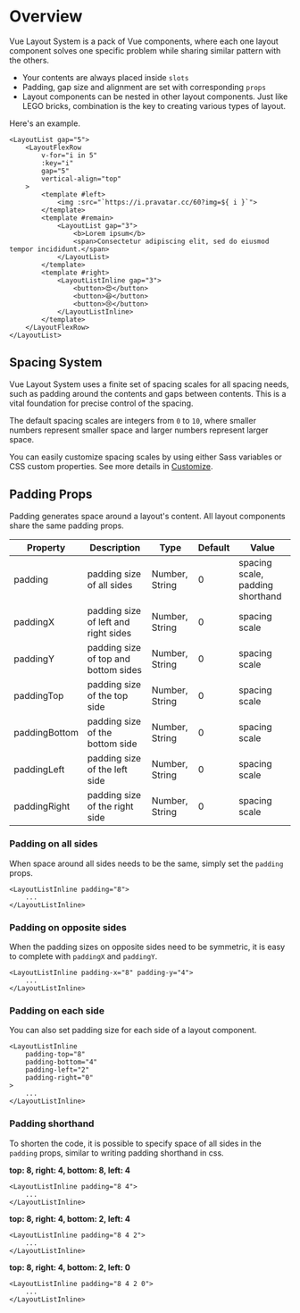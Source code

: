 # Overview
Vue Layout System is a pack of Vue components, where each one layout component solves one specific problem while sharing similar pattern with the others. 

- Your contents are always placed inside `slots`
- Padding, gap size and alignment are set with corresponding `props`
- Layout components can be nested in other layout components. Just like LEGO bricks, combination is the key to creating various types of layout.

Here's an example.

```vue live
<LayoutList gap="5">
    <LayoutFlexRow
        v-for="i in 5"
        :key="i"
        gap="5"
        vertical-align="top"
    >
        <template #left>
            <img :src="`https://i.pravatar.cc/60?img=${ i }`">
        </template>
        <template #remain>
            <LayoutList gap="3">
                <b>Lorem ipsum</b>
                <span>Consectetur adipiscing elit, sed do eiusmod tempor incididunt.</span>
            </LayoutList>
        </template>
        <template #right>
            <LayoutListInline gap="3">
                <button>😍️</button>
                <button>😆</button>
                <button>😢</button>
            </LayoutListInline>
        </template>
    </LayoutFlexRow>
</LayoutList>
```

## Spacing System
Vue Layout System uses a finite set of spacing scales for all spacing needs, such as padding around the contents and gaps between contents. This is a vital foundation for precise control of the spacing.

The default spacing scales are integers from `0` to `10`, where smaller numbers represent smaller space and larger numbers represent larger space.

You can easily customize spacing scales by using either Sass variables or CSS custom properties. See more details in [Customize](/customize/).

<Doc-SpacingSystemDoc />

## Padding Props
Padding generates space around a layout's content. All layout components share the same padding props.

| Property | Description | Type | Default | Value |
| --- | --- | --- | --- | --- |
| padding | padding size of all sides | Number, String | 0 | spacing scale, padding shorthand |
| paddingX | padding size of left and right sides | Number, String | 0 | spacing scale |
| paddingY | padding size of top and bottom sides | Number, String | 0 | spacing scale |
| paddingTop | padding size of the top side | Number, String | 0 | spacing scale |
| paddingBottom | padding size of the bottom side | Number, String | 0 | spacing scale |
| paddingLeft | padding size of the left side | Number, String | 0 | spacing scale |
| paddingRight | padding size of the right side | Number, String | 0 | spacing scale |

### Padding on all sides
When space around all sides needs to be the same, simply set the `padding` props.

```vue
<LayoutListInline padding="8">
	...
</LayoutListInline>
```

<GreyBox inline>
<LayoutListInline padding="8">
<GreyBox v-for="i in 3" :key="i" size="s" />
</LayoutListInline>
</GreyBox>

### Padding on opposite sides
When the padding sizes on opposite sides need to be symmetric, it is easy to complete with `paddingX` and `paddingY`.

```vue
<LayoutListInline padding-x="8" padding-y="4">
	...
</LayoutListInline>
```

<GreyBox inline>
<LayoutListInline padding-x="8" padding-y="4">
<GreyBox v-for="i in 3" :key="i" size="s" />
</LayoutListInline>
</GreyBox>

### Padding on each side
You can also set padding size for each side of a layout component.

```vue
<LayoutListInline
	padding-top="8"
	padding-bottom="4"
	padding-left="2"
	padding-right="0"
>
	...
</LayoutListInline>
```

<GreyBox inline>
<LayoutListInline padding-top="8" padding-bottom="4" padding-left="2" padding-right="0">
<GreyBox v-for="i in 3" :key="i" size="s" />
</LayoutListInline>
</GreyBox>

### Padding shorthand
To shorten the code, it is possible to specify space of all sides in the `padding` props, similar to writing padding shorthand in css.


<b>top: 8, right: 4, bottom: 8, left: 4</b>
```vue
<LayoutListInline padding="8 4">
	...
</LayoutListInline>
```

<GreyBox inline>
<LayoutListInline padding="8 4">
<GreyBox v-for="i in 3" :key="i" size="s" />
</LayoutListInline>
</GreyBox>


<b>top: 8, right: 4, bottom: 2, left: 4</b>
```vue
<LayoutListInline padding="8 4 2">
	...
</LayoutListInline>
```

<GreyBox inline>
<LayoutListInline padding="8 4 2">
<GreyBox v-for="i in 3" :key="i" size="s" />
</LayoutListInline>
</GreyBox>


<b>top: 8, right: 4, bottom: 2, left: 0</b>
```vue
<LayoutListInline padding="8 4 2 0">
	...
</LayoutListInline>
```

<GreyBox inline>
<LayoutListInline padding="8 4 2 0">
<GreyBox v-for="i in 3" :key="i" size="s" />
</LayoutListInline>
</GreyBox>
